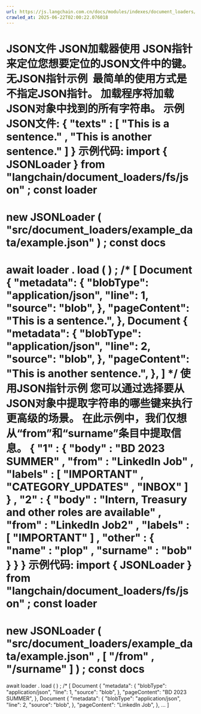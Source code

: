 ```yaml
---
url: https://js.langchain.com.cn/docs/modules/indexes/document_loaders/examples/file_loaders/json
crawled_at: 2025-06-22T02:00:22.076018
---
```


JSON文件
JSON加载器使用
JSON指针
来定位您想要定位的JSON文件中的键。
无JSON指针示例
​
最简单的使用方式是不指定JSON指针。
加载程序将加载JSON对象中找到的所有字符串。
示例JSON文件:
{
"texts"
:
[
"This is a sentence."
,
"This is another sentence."
]
}
示例代码:
import
{
JSONLoader
}
from
"langchain/document_loaders/fs/json"
;
const
loader
=
new
JSONLoader
(
"src/document_loaders/example_data/example.json"
)
;
const
docs
=
await
loader
.
load
(
)
;
/*
[
Document {
"metadata": {
"blobType": "application/json",
"line": 1,
"source": "blob",
},
"pageContent": "This is a sentence.",
},
Document {
"metadata": {
"blobType": "application/json",
"line": 2,
"source": "blob",
},
"pageContent": "This is another sentence.",
},
]
*/
使用JSON指针示例
​
您可以通过选择要从JSON对象中提取字符串的哪些键来执行更高级的场景。
在此示例中，我们仅想从“from”和“surname”条目中提取信息。
{
"1"
:
{
"body"
:
"BD 2023 SUMMER"
,
"from"
:
"LinkedIn Job"
,
"labels"
:
[
"IMPORTANT"
,
"CATEGORY_UPDATES"
,
"INBOX"
]
}
,
"2"
:
{
"body"
:
"Intern, Treasury and other roles are available"
,
"from"
:
"LinkedIn Job2"
,
"labels"
:
[
"IMPORTANT"
]
,
"other"
:
{
"name"
:
"plop"
,
"surname"
:
"bob"
}
}
}
示例代码:
import
{
JSONLoader
}
from
"langchain/document_loaders/fs/json"
;
const
loader
=
new
JSONLoader
(
"src/document_loaders/example_data/example.json"
,
[
"/from"
,
"/surname"
]
)
;
const
docs
=
await
loader
.
load
(
)
;
/*
[
Document {
"metadata": {
"blobType": "application/json",
"line": 1,
"source": "blob",
},
"pageContent": "BD 2023 SUMMER",
},
Document {
"metadata": {
"blobType": "application/json",
"line": 2,
"source": "blob",
},
"pageContent": "LinkedIn Job",
},
...
]